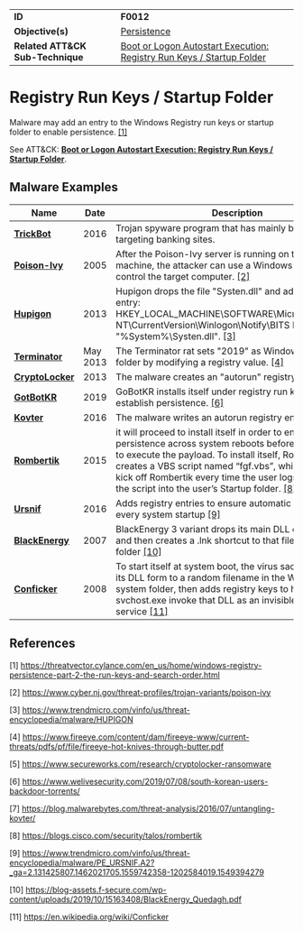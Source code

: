 |||
|---|---|
|**ID**|**F0012**|
|**Objective(s)**|[Persistence](../persistence)|
|**Related ATT&CK Sub-Technique**|[Boot or Logon Autostart Execution: Registry Run Keys / Startup Folder](https://attack.mitre.org/techniques/T1547/001/)|


Registry Run Keys / Startup Folder
==================================
Malware may add an entry to the Windows Registry run keys or startup folder to enable persistence. [[1]](#1)

See ATT&CK: [**Boot or Logon Autostart Execution: Registry Run Keys / Startup Folder**](https://attack.mitre.org/techniques/T1547/001/). 

Malware Examples
----------------
|Name|Date|Description|
|---|---|---|
|[**TrickBot**](../xample-malware/trickbot.md)|2016|Trojan spyware program that has mainly been used for targeting banking sites.|
|[**Poison-Ivy**](../xample-malware/poison-ivy.md)|2005|After the Poison-Ivy server is running on the target machine, the attacker can use a Windows GUI client to control the target computer. [[2]](#2)|
|[**Hupigon**](../xample-malware/hupigon.md)|2013|Hupigon drops the file "Systen.dll" and adds the registry entry: HKEY_LOCAL_MACHINE\SOFTWARE\Microsoft\Windows NT\CurrentVersion\Winlogon\Notify\BITS DllName = "%System%\Systen.dll". [[3]](#3)|
|[**Terminator**](../xample-malware/terminator.md)|May 2013|The Terminator rat sets "2019" as Windows' startup folder by modifying a registry value. [[4]](#4)|
|[**CryptoLocker**](../persistence/registry-run-startup.md)|2013|The malware creates an "autorun" registry key [[5]](#5)|
|[**GotBotKR**](../persistence/registry-run-startup.md)|2019| GoBotKR installs itself under registry run keys to establish persistence. [[6]](#6)|
|[**Kovter**](../persistence/registry-run-startup.md)|2016|The malware writes an autorun registry entry [[7]](#7)|
|[**Rombertik**](../persistence/modify-service.md)|2015|it will proceed to install itself in order to ensure persistence across system reboots before continuing on to execute the payload. To install itself, Rombertik first creates a VBS script named “fgf.vbs”, which is used to kick off Rombertik every time the user logs in, and places the script into the user’s Startup folder. [[8]](#8)|
|[**Ursnif**](../persistence/registry-run-startup.md)|2016|Adds registry entries to ensure automatic execution at every system startup  [[9]](#9)|
|[**BlackEnergy**](../persistence/registry-run-startup.md)|2007|BlackEnergy 3 variant drops its main DLL component and then creates a .lnk shortcut to that file in the startup folder  [[10]](#10)|
|[**Conficker**](../persistence/registry-run-startup.md)|2008|To start itself at system boot, the virus saces a copy of its DLL form to a random filename in the Windows system folder, then adds registry keys to have svchost.exe invoke that DLL as an invisible network service  [[11]](#11)|

References
----------
<a name="1">[1]</a> https://threatvector.cylance.com/en_us/home/windows-registry-persistence-part-2-the-run-keys-and-search-order.html

<a name="2">[2]</a> https://www.cyber.nj.gov/threat-profiles/trojan-variants/poison-ivy

<a name="3">[3]</a> https://www.trendmicro.com/vinfo/us/threat-encyclopedia/malware/HUPIGON

<a name="4">[4]</a> https://www.fireeye.com/content/dam/fireeye-www/current-threats/pdfs/pf/file/fireeye-hot-knives-through-butter.pdf

<a name="5">[5]</a> https://www.secureworks.com/research/cryptolocker-ransomware

<a name="6">[6]</a> https://www.welivesecurity.com/2019/07/08/south-korean-users-backdoor-torrents/

<a name="7">[7]</a> https://blog.malwarebytes.com/threat-analysis/2016/07/untangling-kovter/

<a name="8">[8]</a> https://blogs.cisco.com/security/talos/rombertik

<a name="9">[9]</a> https://www.trendmicro.com/vinfo/us/threat-encyclopedia/malware/PE_URSNIF.A2?_ga=2.131425807.1462021705.1559742358-1202584019.1549394279

<a name="10">[10]</a> https://blog-assets.f-secure.com/wp-content/uploads/2019/10/15163408/BlackEnergy_Quedagh.pdf

<a name="11">[11]</a> https://en.wikipedia.org/wiki/Conficker

